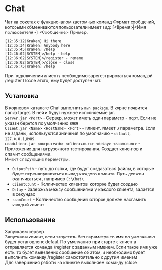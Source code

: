 # Chat
Чат на сокетах с функционалом кастомных команд
Формат сообщений, которыми обмениваются пользователи имеет вид:
[<Время>|<Имя пользователя>] <Сообщение>
Пример:
```
[12:35:12|Kraken] Hi there
[12:35:34|Kraken] Anybody here
[12:35:45|Kraken] /help
[12:36:02|SYSTEM]>/help - help
[12:36:02|SYSTEM]>/register - rename
[12:36:02|SYSTEM]>/close - close
[12:36:75|Kraken] /help

```
При подключении клиенту необходимо зарегестрироваться командой /register
После этого, ему будет доступен чат.


## Установка

В корневом каталоге Chat выполнить `mvn package`. В корне появится папка target. В ней и будут нужные исполняемые jar.  
`Server.jar <Port>` - Сервер, может иметь один параметр - порт. Если не указан берется по умолчанию `8989`  
`Client.jar <Name> <HostName> <Port>` - Клиент. Имеет 3 параметра. Если не заданы, используются значения по умолчанию - `default`, `127.0.0.1`,`8989`.  
`LoadClient.jar <outputPath> <clientCount> <delay> <spamCount>` - Приложение для нагрузочного тестирования. Создает клиентов и спамит сообщениями.  
Имеет следующие параметры:  
* `OutputPath` - путь до папки, где будут создаваться файлы, в которые будет перенаправляться вывод каждого клиента. Путь должен оканчиваться \, например `C:\Chat\`
* `ClientCount` - Колличество клиентов, которое будет создано  
* `Delay` - Задержка между сообшениями у каждого клиента, задается в секундах  
* `spamCount` - Колличество сообщений которое должен наспамить каждый клиент.  

## Использование
Запускаем сервер.  
Запускаем клиент, если запустить без параметра то имя по умолчанию будет установлено defaul. По умолчанию при старте с клиента отправляется команда /register с заданным именем. Если такое имя уже есть, то будет выведенно сообщение об этом, и необходимо будет выполнить команду /register самостоятельно с другим именем  
Для завершения работы на клиенте выполняем команду /close  
